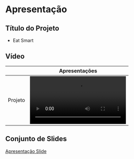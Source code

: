 # Apresentação

## Título do Projeto
* Eat   Smart

## Vídeo

| 	|   Apresentações    |
|:---:  | :---: |
|  Projeto  | <video src="https://github.com/ICEI-PUC-Minas-PMV-ADS/pmv-ads-2023-2-e3-proj-mov-t3-time4-fit/assets/93801572/4f29f998-5d1a-441e-a8a5-d47d499fbef9"> |



## Conjunto de Slides


[Apresentação Slide](https://github.com/ICEI-PUC-Minas-PMV-ADS/pmv-ads-2023-2-e3-proj-mov-t3-time4-fit/blob/master/docs/Apresenta%C3%A7%C3%A3o%20Slide.pdf)

